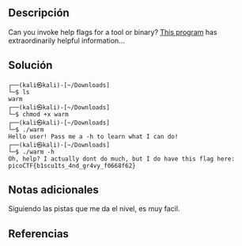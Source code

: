 ## Descripción
Can you invoke help flags for a tool or binary? [This program](https://mercury.picoctf.net/static/f95b1ee9f29d631d99073e34703a2826/warm) has extraordinarily helpful information...

## Solución
```bash()                                                               
┌──(kali㉿kali)-[~/Downloads]
└─$ ls    
warm
┌──(kali㉿kali)-[~/Downloads]
└─$ chmod +x warm      
┌──(kali㉿kali)-[~/Downloads]
└─$ ./warm
Hello user! Pass me a -h to learn what I can do!
┌──(kali㉿kali)-[~/Downloads]
└─$ ./warm -h
Oh, help? I actually dont do much, but I do have this flag here: picoCTF{b1scu1ts_4nd_gr4vy_f0668f62}
```

## Notas adicionales
Siguiendo las pistas que me da el nivel, es muy facil.

## Referencias 